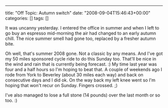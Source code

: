---
title: "Off Topic: Autumn switch"
date: "2008-09-04T15:46:43+00:00"
categories: []
tags: []

It was uncanny yesterday. I entered the office in summer and when I left to go buy an espresso mid-morning the air had changed to an early autumn chill. The nice summer smell had gone too, replaced by a fresher autumn bite.

Oh well, that's summer 2008 gone. Not a classic by any means. And I've got my 50 miles sponsored cycle ride to do this Sunday too. That'll be nice in the wind and rain that is currently being forecast. :) My time last year was four and a half hours so I'm hoping to beat that. A couple of weekends ago I rode from York to Beverley (about 30 miles each way) and back on consecutive days and I did ok. On the way back my left knee went so I'm hoping that won't recur on Sunday. Fingers crossed. ;)

I've also managed to lose a full stone (14 pounds) over the last month or so too. :)
